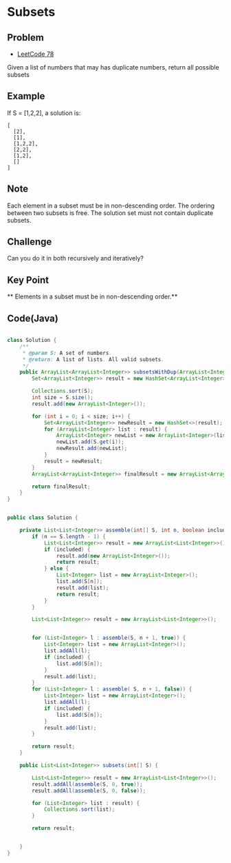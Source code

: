 Subsets
===



Problem
-------

* [LeetCode 78](https://oj.leetcode.com/problems/subsets/)

Given a list of numbers that may has duplicate numbers, return all possible subsets

Example
---------

If S = [1,2,2], a solution is:

    [
      [2],
      [1],
      [1,2,2],
      [2,2],
      [1,2],
      []
    ]

Note
----

Each element in a subset must be in non-descending order.
The ordering between two subsets is free.
The solution set must not contain duplicate subsets.

Challenge
---------
Can you do it in both recursively and iteratively?


Key Point
---------

** Elements in a subset must be in non-descending order.**



Code(Java)
----------

```java

class Solution {
    /**
     * @param S: A set of numbers.
     * @return: A list of lists. All valid subsets.
     */
    public ArrayList<ArrayList<Integer>> subsetsWithDup(ArrayList<Integer> S) {
        Set<ArrayList<Integer>> result = new HashSet<ArrayList<Integer>>();

        Collections.sort(S);
        int size = S.size();
        result.add(new ArrayList<Integer>());

        for (int i = 0; i < size; i++) {
            Set<ArrayList<Integer>> newResult = new HashSet<>(result);
            for (ArrayList<Integer> list : result) {
                ArrayList<Integer> newList = new ArrayList<Integer>(list);
                newList.add(S.get(i));
                newResult.add(newList);
            }
            result = newResult;
        }
        ArrayList<ArrayList<Integer>> finalResult = new ArrayList<ArrayList<Integer>>(result);

        return finalResult;
    }
}


public class Solution {

    private List<List<Integer>> assemble(int[] S, int n, boolean included) {
        if (n == S.length - 1) {
            List<List<Integer>> result = new ArrayList<List<Integer>>();
            if (included) {
                result.add(new ArrayList<Integer>());
                return result;
            } else {
                List<Integer> list = new ArrayList<Integer>();
                list.add(S[n]);
                result.add(list);
                return result;
            }
        }

        List<List<Integer>> result = new ArrayList<List<Integer>>();


        for (List<Integer> l : assemble(S, n + 1, true)) {
            List<Integer> list = new ArrayList<Integer>();
            list.addAll(l);
            if (included) {
                list.add(S[n]);
            }
            result.add(list);
        }
        for (List<Integer> l : assemble( S, n + 1, false)) {
            List<Integer> list = new ArrayList<Integer>();
            list.addAll(l);
            if (included) {
                list.add(S[n]);
            }
            result.add(list);
        }

        return result;
    }

    public List<List<Integer>> subsets(int[] S) {

        List<List<Integer>> result = new ArrayList<List<Integer>>();
        result.addAll(assemble(S, 0, true));
        result.addAll(assemble(S, 0, false));

        for (List<Integer> list : result) {
            Collections.sort(list);
        }

        return result;


    }
}

```